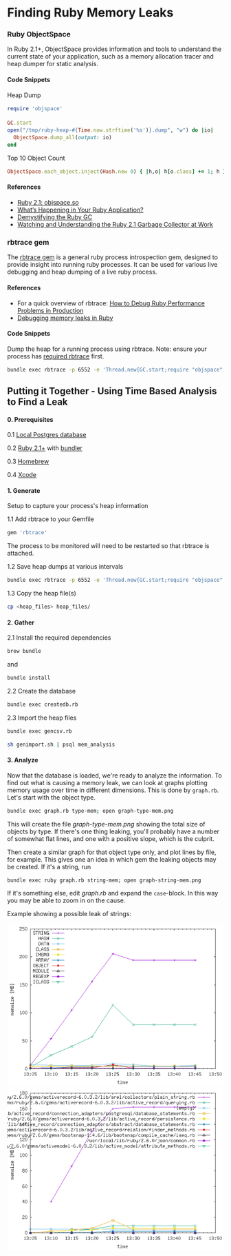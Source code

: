 # Finding Ruby Memory Leaks

### Ruby ObjectSpace

In Ruby 2.1+, ObjectSpace provides information and tools to understand the current state of your application, such as a memory allocation tracer and heap dumper for static analysis.

#### Code Snippets

Heap Dump 

```ruby
require 'objspace'

GC.start
open("/tmp/ruby-heap-#{Time.now.strftime('%s')}.dump", "w") do |io|
  ObjectSpace.dump_all(output: io)
end
```

Top 10 Object Count

```ruby
ObjectSpace.each_object.inject(Hash.new 0) { |h,o| h[o.class] += 1; h }.sort_by { |k,v| -v }.take(10).each { |klass, count| puts "#{count.to_s.ljust(10)} #{klass}" }
```



#### References

- [Ruby 2.1: objspace.so](http://tmm1.net/ruby21-objspace/)
- [What’s Happening in Your Ruby Application?](https://www.rubyguides.com/2016/09/object-space/)
- [Demystifying the Ruby GC](https://samsaffron.com/archive/2013/11/22/demystifying-the-ruby-gc)
- [Watching and Understanding the Ruby 2.1 Garbage Collector at Work](https://thorstenball.com/blog/2014/03/12/watching-understanding-ruby-2.1-garbage-collector/)



### rbtrace gem

The [rbtrace gem](https://github.com/tmm1/rbtrace) is a general ruby process introspection gem, designed to provide insight into running ruby processes. It can be used for various live debugging and heap dumping of a live ruby process.

#### References

- For a quick overview of rbtrace: [How to Debug Ruby Performance Problems in Production](https://www.justinweiss.com/articles/how-to-debug-ruby-performance-problems-in-production/)
- [Debugging memory leaks in Ruby](https://samsaffron.com/archive/2015/03/31/debugging-memory-leaks-in-ruby)

#### Code Snippets

Dump the heap for a running process using rbtrace. Note: ensure your process has [required rbtrace](https://github.com/tmm1/rbtrace#require-rbtrace-into-a-process) first.

```bash
bundle exec rbtrace -p 6552 -e 'Thread.new{GC.start;require "objspace";io=File.open("/tmp/ruby-heap-#{Time.now.strftime("%s")}.json", "w"); ObjectSpace.dump_all(output: io); io.close}'
```



## Putting it Together - Using Time Based Analysis to Find a Leak

#### 0. Prerequisites

0.1 [Local Postgres database](https://postgresapp.com)

0.2 [Ruby 2.1+](https://github.com/rbenv/rbenv) with [bundler](https://bundler.io)

0.3 [Homebrew](https://brew.sh)

0.4 [Xcode](https://apps.apple.com/ca/app/xcode/id497799835?mt=12)

#### 1. Generate

Setup to capture your process's heap information

1.1 Add rbtrace to your Gemfile

```ruby
gem 'rbtrace'
```

The process to be monitored will need to be restarted so that rbtrace is attached.

1.2 Save heap dumps at various intervals

```bash
bundle exec rbtrace -p 6552 -e 'Thread.new{GC.start;require "objspace";io=File.open("/tmp/ruby-heap-#{Time.now.strftime("%s")}.json", "w"); ObjectSpace.dump_all(output: io); io.close}'
```

1.3 Copy the heap file(s)

```bash
cp <heap_files> heap_files/
```



#### 2. Gather

2.1 Install the required dependencies

```bash
brew bundle
```

and

```bash
bundle install
```

2.2 Create the database

```bash
bundle exec createdb.rb
```

2.3 Import the heap files

```bash
bundle exec gencsv.rb
```

```bash
sh genimport.sh | psql mem_analysis
```

#### 3. Analyze

Now that the database is loaded, we're ready to analyze the information. To find out what is causing a memory leak, we can look at graphs plotting memory usage over time in different dimensions. This is done by `graph.rb`. Let's start with the object type.

```bash
bundle exec graph.rb type-mem; open graph-type-mem.png
```

This will create the file *graph-type-mem.png* showing the total size of objects by type. If there's one thing leaking, you'll probably have a number of somewhat flat lines, and one with a positive slope, which is the culprit.

Then create a similar graph for that object type only, and plot lines by file, for example. This gives one an idea in which gem the leaking objects may be created. If it's a string, run

```
bundle exec ruby graph.rb string-mem; open graph-string-mem.png
```

If it's something else, edit *graph.rb* and expand the `case`-block. In this way you may be able to zoom in on the cause.

Example showing a possible leak of strings:

<img src="./images/graph-type-mem.png" alt="graph-type-mem" style="zoom:150%;" />

<img src="./images/graph-string-mem.png" alt="graph-string-mem" style="zoom:150%;" />